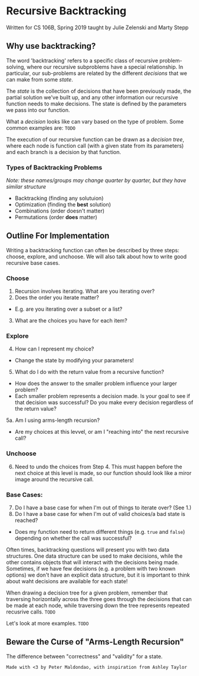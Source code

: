 # Recursive Backtracking
Written for CS 106B, Spring 2019 taught by Julie Zelenski and Marty Stepp

## Why use backtracking?

The word 'backtracking' refers to a specific class of recursive problem-solving, where our recursive subproblems have a special relationship. In particular, our sub-problems are related by the different *decisions* that we can make from some *state*.

The *state* is the collection of decisions that have been previously made, the partial solution we've built up, and any other information our recursive function needs to make decisions. The state is defined by the parameters we pass into our function.

What a *decision* looks like can vary based on the type of problem. Some common examples are: `TODO`

The execution of our recursive function can be drawn as a *decision tree*, where each node is function call (with a given state from its parameters) and each branch is a decision by that function.

### Types of Backtracking Problems
*Note: these names/groups may change quarter by quarter, but they have similar structure*
- Backtracking (finding any solutuion)
- Optimization (finding the **best** solution)
- Combinations (order doesn't matter)
- Permutations (order **does** matter)

## Outline For Implementation

Writing a backtracking function can often be described by three steps: choose, explore, and unchoose. We will also talk about how to write good recursive base cases.

### Choose

1. Recursion involves iterating. What are you iterating over?
2. Does the order you iterate matter?
  - E.g. are you iterating over a subset or a list?
3. What are the choices you have for each item?

### Explore
4. How can I represent my choice?
- Change the state by modifying your parameters!

5. What do I do with the return value from a recursive function?
- How does the answer to the smaller problem influence your larger problem?
- Each smaller problem represents a decision made. Is your goal to see if that decision was successful? Do you make every decision regardless of the return value?

5a. Am I using arms-length recursion? 
- Are my choices at this levvel, or am I "reaching into" the next recursive call?

### Unchoose
6. Need to undo the choices from Step 4. This must happen before the next choice at this level is made, so our function should look like a miror image around the recursive call.

### Base Cases:
7. Do I have a base case for when I'm out of things to iterate over? (See 1.)
8. Do I have a base case for when I'm out of valid choices/a bad state is reached?
- Does my function need to return different things (e.g. `true` and `false`) depending on whether the call was successful?

Often times, backtracking questions will present you with two data structures. One data structure can be used to make decisions, while the other contains objects that will interact with the decisions being made. Sometimes, if we have few decisions (e.g. a problem with two known options) we don't have an explicit data structure, but it is important to think about waht decisions are available for each state!

When drawing a decision tree for a given problem, remember that traversing horizontally across the three goes through the decisions that can be made at each node, while traversing down the tree represents repeated recusrive calls. `TODO`

Let's look at more examples. `TODO`

## Beware the Curse of "Arms-Length Recursion"

The difference between "correctness" and "validity" for a state.

`Made with <3 by Peter Maldondao, with inspiration from Ashley Taylor`
